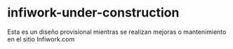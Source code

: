infiwork-under-construction
===========================

Esta es un diseño provisional mientras se realizan mejoras o mantenimiento en el sitio Infiwork.com
